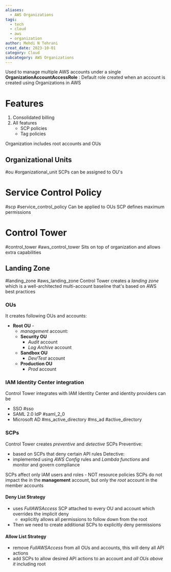 ```yaml
---
aliases: 
  - AWS Organizations
tags:
  - tech
  - cloud 
  - aws 
  - organization
author: Mehdi N Tehrani
creat_date: 2023-10-01
category: Cloud
subcategory: AWS Organizations
---
```


Used to manage multiple AWS accounts under a single 
**OrganizationAccountAccessRole** : Default role created when an account is created using Organizations in AWS
# Features
1. Consolidated billing
2. All features
	- SCP policies
	- Tag policies

Organization includes root accounts and OUs
## Organizational Units
#ou #organizational_unit
SCPs can be assigned to OU's

# Service Control Policy
#scp #service_control_policy
Can be applied to OUs
SCP defines maximum permissions 

# Control Tower
#control_tower #aws_control_tower
Sits on top of organization and allows extra capabilities
## Landing Zone
#landing_zone #aws_landing_zone
Control Tower creates a *landing zone* which is a well-architected multi-account baseline that's based on AWS best practices
### OUs
It creates following OUs and accounts:
- **Root OU** -
	- *management* account:
	- **Security OU**
		- *Audit* account
		- *Log Archive* account
	- **Sandbox OU**
		- *Dev/Test* account
	- **Production OU**
		- *Prod* account

### IAM Identity Center integration
Control Tower integrates with IAM Identity Center and identity providers can be
- SSO
#sso
- SAML 2.0 IdP
#saml_2_0
- Microsoft AD
#ms_active_directory #ms_ad #active_directory 

### SCPs
Control Tower creates *preventive* and *detective* SCPs
Preventive:
- based on SCPs that deny certain API rules
Detective:
- implemented using *AWS Config* rules and *Lambda functions* and monitor and govern compliance 

SCPs affect only IAM users and roles - NOT resource policies
SCPs do not impact the in the **management** account, but only the *root* account in the member accounts

#### Deny List Strategy
- uses *FullAWSAccess* SCP attached to every OU and account which overrides the implicit deny
	- explicitly allows all permissions to follow down from the root
- Then we need to create additional SCPs to explicitly deny permissions

#### Allow List Strategy 
- remove *FullAWSAccess* from all OUs and accounts, this will deny all API actions
- add SCPs to allow desired API actions to an account and *all OUs above it* including root

